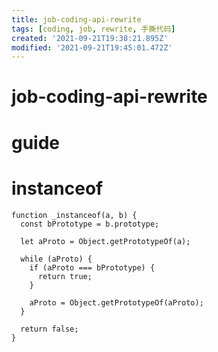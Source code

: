 ```yaml
---
title: job-coding-api-rewrite
tags: [coding, job, rewrite, 手撕代码]
created: '2021-09-21T19:38:21.895Z'
modified: '2021-09-21T19:45:01.472Z'
---
```


# job-coding-api-rewrite

# guide

# instanceof

```JS
function _instanceof(a, b) {
  const bPrototype = b.prototype;

  let aProto = Object.getPrototypeOf(a);

  while (aProto) {
    if (aProto === bPrototype) {
      return true;
    }

    aProto = Object.getPrototypeOf(aProto);
  }

  return false;
}
```
